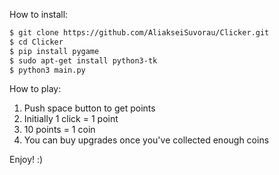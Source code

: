 How to install:

```bash
$ git clone https://github.com/AliakseiSuvorau/Clicker.git
$ cd Clicker
$ pip install pygame
$ sudo apt-get install python3-tk
$ python3 main.py
```

How to play:
1) Push space button to get points
2) Initially 1 click = 1 point
3) 10 points = 1 coin
4) You can buy upgrades once you've collected enough coins

Enjoy! :)
